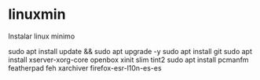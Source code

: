 # linuxmin
Instalar linux minimo

sudo apt install update && sudo apt upgrade -y
sudo apt install git
sudo apt install xserver-xorg-core openbox xinit slim tint2
sudo apt install pcmanfm featherpad feh xarchiver firefox-esr-l10n-es-es
